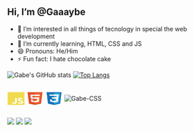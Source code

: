 ##  Hi, I’m @Gaaaybe
- 👀 I’m interested in all things of tecnology in special the web development
- 🌱 I’m currently learning, HTML, CSS and JS
- 😄 Pronouns: He/Him
- ⚡ Fun fact: I hate chocolate cake

![Gabe's GitHub stats](https://github-readme-stats.vercel.app/api?username=Gaaaybe&show_icons=true&theme=radical&hide=issues)
[![Top Langs](https://github-readme-stats.vercel.app/api/top-langs/?username=Gaaaybe&layout=compact&theme=radical)](https://github.com/Gaaaybe/github-readme-stats)

<div style="display: inline_block"><br>
  <img align="center" alt="Gabe-Js" height="30" width="40" src="https://raw.githubusercontent.com/devicons/devicon/master/icons/javascript/javascript-plain.svg">
  <img align="center" alt="Gabe-HTML" height="30" width="40" src="https://raw.githubusercontent.com/devicons/devicon/master/icons/html5/html5-original.svg">
  <img align="center" alt="Gabe-CSS" height="30" width="40" src="https://raw.githubusercontent.com/devicons/devicon/master/icons/css3/css3-original.svg">
  <img align="center" alt="Gabe-CSS" height="30" width="40" src="https://cdn.jsdelivr.net/gh/devicons/devicon@latest/icons/nodejs/nodejs-original.svg">
</div>
  
  ##
 
<div> 
 <a href="https://discordapp.com/users/386960851590184973" target="_blank"><img src="https://img.shields.io/badge/Discord-7289DA?style=for-the-badge&logo=discord&logoColor=white" target="_blank"></a> 
  <a href = "mailto:teczaiper700@gmail.com"><img src="https://img.shields.io/badge/-Gmail-%23333?style=for-the-badge&logo=gmail&logoColor=white" target="_blank"></a>
  <a href="https://www.linkedin.com/in/gabriel-menezes-07222a261" target="_blank"><img src="https://img.shields.io/badge/-LinkedIn-%230077B5?style=for-the-badge&logo=linkedin&logoColor=white" target="_blank"></a> 
  
</div>
